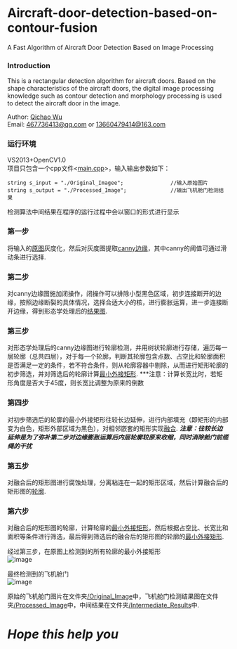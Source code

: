 # Aircraft-door-detection-based-on-contour-fusion
A Fast Algorithm of Aircraft Door Detection Based on Image Processing

### Introduction
This is a rectangular detection algorithm for aircraft doors. Based on the shape characteristics of the aircraft doors, the digital image processing knowledge such as contour detection and morphology processing is used to detect the aircraft door in the image.

Author: [Qichao Wu](https://github.com/deepthinking-qichao)
<br>Email: 467736413@qq.com or 13660479414@163.com

### 运行环境
VS2013+OpenCV1.0
<br>项目只包含一个cpp文件<[main.cpp]()>，输入输出参数如下：
```
string s_input = "./Original_Imagee";               //输入原始图片
string s_output = "./Processed_Image";              //输出飞机舱门检测结果
```
检测算法中间结果在程序的运行过程中会以窗口的形式进行显示

### 第一步
将输入的[原图](https://github.com/deepthinking-qichao/Aircraft-door-detection-based-on-contour-fusion/blob/master/Intermediate_Results/1.png)灰度化，然后对灰度图提取[canny边缘](https://github.com/deepthinking-qichao/Aircraft-door-detection-based-on-contour-fusion/blob/master/Intermediate_Results/2.png)，其中canny的阈值可通过滑动条进行选择.

### 第二步
对canny边缘图施加闭操作，闭操作可以排除小型黑色区域，初步连接断开的边缘，按照边缘断裂的具体情况，选择合适大小的核，进行膨胀运算，进一步连接断开边缘，得到形态学处理后的[结果图](https://github.com/deepthinking-qichao/Aircraft-door-detection-based-on-contour-fusion/blob/master/Intermediate_Results/3.png).

### 第三步
对形态学处理后的canny边缘图进行轮廓检测，并用树状轮廓进行存储，遍历每一层轮廓（总共四层），对于每一个轮廓，判断其轮廓包含点数、占空比和轮廓面积是否满足一定的条件，若不符合条件，则从轮廓容器中剔除，从而进行矩形轮廓的初步筛选，并对筛选后的轮廓计算[最小外接矩形](https://github.com/deepthinking-qichao/Aircraft-door-detection-based-on-contour-fusion/blob/master/Intermediate_20Results/4.png).
***注意：计算长宽比时，若矩形角度是否大于45度，则长宽比调整为原来的倒数

### 第四步
对初步筛选后的轮廓的最小外接矩形往较长边延伸，进行内部填充（即矩形的内部变为白色，矩形外部区域为黑色），对相邻嵌套的矩形实现[融合](https://github.com/deepthinking-qichao/Aircraft-door-detection-based-on-contour-fusion/blob/master/Intermediate_20Results/5.png).
***注意：往较长边延伸是为了弥补第二步对边缘膨胀运算后内层轮廓较原来收缩，同时消除舱门前缆绳的干扰***

### 第五步
对融合后的矩形图进行腐蚀处理，分离粘连在一起的矩形区域，然后计算融合后的矩形图的[轮廓](https://github.com/deepthinking-qichao/Aircraft-door-detection-based-on-contour-fusion/blob/master/Intermediate_Results/6.png).

### 第六步
对融合后的矩形图的轮廓，计算轮廓的[最小外接矩形](https://github.com/deepthinking-qichao/Aircraft-door-detection-based-on-contour-fusion/blob/master/Intermediate_Results/7.png)，然后根据占空比、长宽比和面积等条件进行筛选，最后得到筛选后的融合后的矩形图的轮廓的[最小外接矩形](https://github.com/deepthinking-qichao/Aircraft-door-detection-based-on-contour-fusion/blob/master/Intermediate_Results/8.png).

经过第三步，在原图上检测到的所有轮廓的最小外接矩形
<br>![image](https://github.com/deepthinking-qichao/Aircraft-door-detection-based-on-contour-fusion/blob/master/Intermediate_Results/10.png)

最终检测到的飞机舱门
<br>![image](https://github.com/deepthinking-qichao/Aircraft-door-detection-based-on-contour-fusion/blob/master/Intermediate_Results/9.png)

原始的飞机舱门图片在文件夹[/Original_Image](https://github.com/deepthinking-qichao/Aircraft-door-detection-based-on-contour-fusion/tree/master/Original%20Image)中，飞机舱门检测结果图在文件夹[/Processed_Image](https://github.com/deepthinking-qichao/Aircraft-door-detection-based-on-contour-fusion/tree/master/Processed%20Image)中，中间结果在文件夹[/Intermediate_Results](https://github.com/deepthinking-qichao/Aircraft-door-detection-based-on-contour-fusion/tree/master/Intermediate%20Results)中.

# ***Hope this help you***